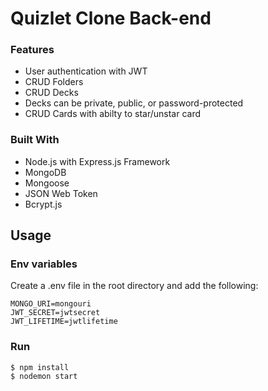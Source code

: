# Quizlet Clone Back-end

### Features
- User authentication with JWT
- CRUD Folders
- CRUD Decks
- Decks can be private, public, or password-protected
- CRUD Cards with abilty to star/unstar card

### Built With
- Node.js with Express.js Framework
- MongoDB
- Mongoose
- JSON Web Token
- Bcrypt.js

## Usage
### Env variables
Create a .env file in the root directory and add the following:
```
MONGO_URI=mongouri
JWT_SECRET=jwtsecret
JWT_LIFETIME=jwtlifetime
```

### Run 
```
$ npm install
$ nodemon start
